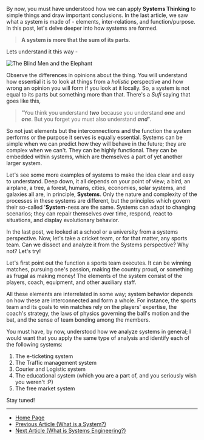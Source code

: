 By now, you must have understood how we can apply **Systems Thinking** to simple things and draw important conclusions. In the last article, we saw what a system is made of - elements, inter-relations, and function/purpose. In this post, let's delve deeper into how systems are formed.

> **A system is more that the sum of its parts**. 

Lets understand it this way - 

<img src="https://th.bing.com/th/id/OIP.AnGUggrYo3lB_LIt5sYnBwHaEB?pid=ImgDet&rs=1"
     alt="The Blind Men and the Elephant"
     style="float: center; vertical-align:center; margin-right: 10px;"/>
    
Observe the differences in opinions about the thing. You will understand how essential it is to look at things from a *holistic* perspective and how wrong an opinion you will form if you look at it locally. So, a system is not equal to its parts but something more than that. There's a *Sufi* saying that goes like this, 

> "You think you understand **_two_** because you understand **_one_** and **_one_**. But you forget you must also understand **_and_**".

So not just elements but the interconnections and the function the system performs or the purpose it serves is equally essential. Systems can be simple when we can predict how they will behave in the future; they are complex when we can't. They can be highly functional. They can be embedded within systems, which are themselves a part of yet another larger system.

Let's see some more examples of systems to make the idea clear and easy to understand. Deep down, it all depends on your point of view; a bird, an airplane, a tree, a forest, humans, cities, economies, solar systems, and galaxies all are, in principle, **Systems**. Only the nature and complexity of the processes in these systems are different, but the principles which govern their so-called '**System**-ness are the same. Systems can adapt to changing scenarios; they can repair themselves over time, respond, react to situations, and display evolutionary behavior.

In the last post, we looked at a school or a university from a systems perspective. Now, let's take a cricket team, or for that matter, any sports team. Can we dissect and analyze it from the Systems perspective? Why not? Let's try!

Let's first point out the function a sports team executes. It can be winning matches, pursuing one's passion, making the country proud, or something as frugal as making money! The elements of the system consist of the players, coach, equipment, and other auxiliary staff.

All these elements are interrelated in some way; system behavior depends on how these are interconnected and form a whole. For instance, the sports team and its goals to win matches rely on the players' expertise, the coach's strategy, the laws of physics governing the ball's motion and the bat, and the sense of team bonding among the members. 

You must have, by now, understood how we analyze systems in general; I would want that you apply the same type of analysis and identify each of the following systems:
1. The e-ticketing system
2. The Traffic management system
3. Courier and Logistic system
4. The educational system (which you are a part of, and you seriously wish you weren't :P)
5. The free market system

Stay tuned!

---
- [Home Page](https://sohamphanseiitb.github.io/th-ink-in-systems/about-the-author)
- [Previous Article (What is a System?)](https://sohamphanseiitb.github.io/Think-in-Systems/Systems_Theory/what_is_a_system.html)
- [Next Article (What is Systems Engineering?)](https://sohamphanseiitb.github.io/th-ink-in-systems/Systems-Engineering)
